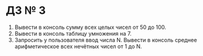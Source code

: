 # ДЗ № 3

1. Вывести в консоль сумму всех целых чисел от 50 до 100.
2. Вывести в консоль таблицу умножения на 7.
3. Запросить у пользователя ввод числа N. Вывести в консоль среднее арифметическое всех нечётных чисел от 1 до N.
